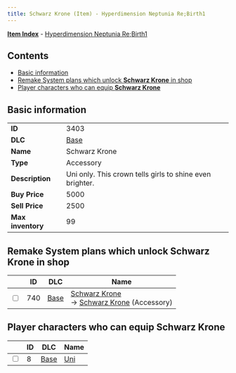 ```yaml
---
title: Schwarz Krone (Item) - Hyperdimension Neptunia Re;Birth1
---
```


[**Item Index**](/neptunia/rb1/item/index.html) - [Hyperdimension Neptunia Re;Birth1](/neptunia/rb1)

## Contents

- [Basic information](#basic-information)
- [Remake System plans which unlock **Schwarz Krone** in shop](#remake-system-plans-which-unlock-schwarz-krone-in-shop)
- [Player characters who can equip **Schwarz Krone**](#player-characters-who-can-equip-schwarz-krone)

## Basic information

|   |   |
| -- | -- |
| **ID** | 3403 |
| **DLC** | [Base](/neptunia/rb1/dlc/1-base.html) |
| **Name** | Schwarz Krone |
| **Type** | Accessory |
| **Description** | Uni only. This crown tells girls to shine even brighter. |
| **Buy Price** | 5000 |
| **Sell Price** | 2500 |
| **Max inventory** | 99 |


## Remake System plans which unlock **Schwarz Krone** in shop

|    | ID | DLC | Name |
| -- | -- | --- | ---- |
| <input type="checkbox" id="rb1-remake-1-740" class="trackbox" /> | 740 | [Base](/neptunia/rb1/dlc/1-base.html) | [Schwarz Krone](/neptunia/rb1/remake/1-740-schwarz-krone.html)<br /> → [Schwarz Krone](/neptunia/rb1/item/1-3403-schwarz-krone.html) (Accessory) |


## Player characters who can equip **Schwarz Krone**

|    | ID | DLC | Name |
| -- | -- | --- | ---- |
| <input type="checkbox" id="rb1-player-1-8" class="trackbox" /> | 8 | [Base](/neptunia/rb1/dlc/1-base.html) | [Uni](/neptunia/rb1/player/1-8-uni.html) |

